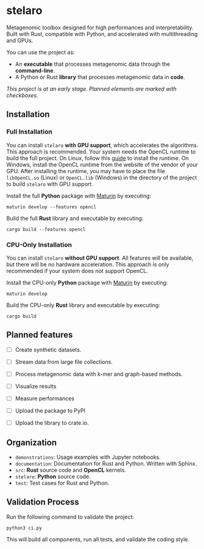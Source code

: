 # stelaro

Metagenomic toolbox designed for high performances and interpretability. Built with Rust,
compatible with Python, and accelerated with multithreading and GPUs.

You can use the project as:

- An **executable** that processes metagenomic data through the **command-line**.
- A Python or Rust **library** that processes metagenomic data in **code**.

*This project is at an early stage. Planned elements are marked with checkboxes.*


## Installation


### Full Installation

You can install `stelaro` **with GPU support**, which accelerates the algorithms. This approach is
recommended. Your system needs the OpenCL runtime to build the full project. On Linux, follow this
[guide](https://github.com/KhronosGroup/OpenCL-Guide/blob/main/chapters/getting_started_linux.md)
to install the runtime. On Windows, install the OpenCL runtime from the website of the vendor of
your GPU. After installing the runtime, you may have to place the file `libOpenCL.so` (Linux) or
`OpenCL.lib` (Windows) in the directory of the project to build `stelaro` with GPU support.

Install the full **Python** package with [Maturin](https://pypi.org/project/maturin/0.8.2/) by
executing:

```
maturin develop --features opencl
```

Build the full **Rust** library and executable by executing:

```
cargo build --features opencl
```


### CPU-Only Installation

You can install `stelaro` **without GPU support**. All features will be available, but there will be
no hardware acceleration. This approach is only recommended if your system does not support OpenCL.

Install the CPU-only  **Python** package with [Maturin](https://pypi.org/project/maturin/0.8.2/) by
executing:

```
maturin develop
```

Build the CPU-only **Rust** library and executable by executing:

```
cargo build
```


## Planned features

- [ ] Create synthetic datasets.
- [ ] Stream data from large file collections.
- [ ] Process metagenomic data with k-mer and graph-based methods.
- [ ] Visualize results
- [ ] Measure performances
- [ ] Upload the package to PyPI
- [ ] Upload the library to crate.io.


## Organization

- `demonstrations`: Usage examples with Jupyter notebooks.
- `documentation`: Documentation for Rust and Python. Written with Sphinx.
- `src`: **Rust** source code and **OpenCL** kernels.
- `stelaro`: **Python** source code.
- `test`: Test cases for Rust and Python.


## Validation Process

Run the following command to validate the project:

```
python3 ci.py
```

This will build all components, run all tests, and validate the coding style.
